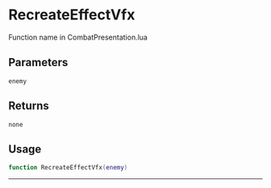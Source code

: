 # RecreateEffectVfx
Function name in CombatPresentation.lua
## Parameters
`enemy`
## Returns
`none`
## Usage
```lua
function RecreateEffectVfx(enemy)
```
---
